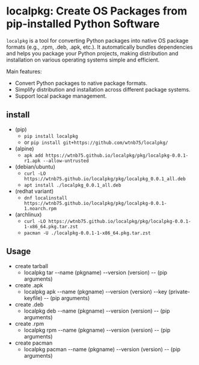 # localpkg: Create OS Packages from pip-installed Python Software

`localpkg` is a tool for converting Python packages into native OS package formats (e.g., .rpm, .deb, .apk, etc.).
It automatically bundles dependencies and helps you package your Python projects, making distribution and installation on various operating systems simple and efficient.

Main features:

- Convert Python packages to native package formats.
- Simplify distribution and installation across different package systems.
- Support local package management.

## install

- (pip)
    - `pip install localpkg`
    - or `pip install git+https://github.com/wtnb75/localpkg/`
- (alpine)
    - `apk add https://wtnb75.github.io/localpkg/pkg/localpkg-0.0.1-r1.apk --allow-untrusted`
- (debian/ubuntu)
    - `curl -LO https://wtnb75.github.io/localpkg/pkg/localpkg_0.0.1_all.deb`
    - `apt install ./localpkg_0.0.1_all.deb`
- (redhat variant)
    - `dnf localinstall https://wtnb75.github.io/localpkg/pkg/localpkg-0.0.1-1.noarch.rpm`
- (archlinux)
    - `curl -LO https://wtnb75.github.io/localpkg/pkg/localpkg-0.0.1-1-x86_64.pkg.tar.zst`
    - `pacman -U ./localpkg-0.0.1-1-x86_64.pkg.tar.zst`

## Usage

- create tarball
    - localpkg tar --name (pkgname) --version (version) -- (pip arguments)
- create .apk
    - localpkg apk --name (pkgname) --version (version) --key (private-keyfile) -- (pip arguments)
- create .deb
    - localpkg deb --name (pkgname) --version (version) -- (pip arguments)
- create .rpm
    - localpkg rpm --name (pkgname) --version (version) -- (pip arguments)
- create pacman
    - localpkg pacman --name (pkgname) --version (version) -- (pip arguments)

